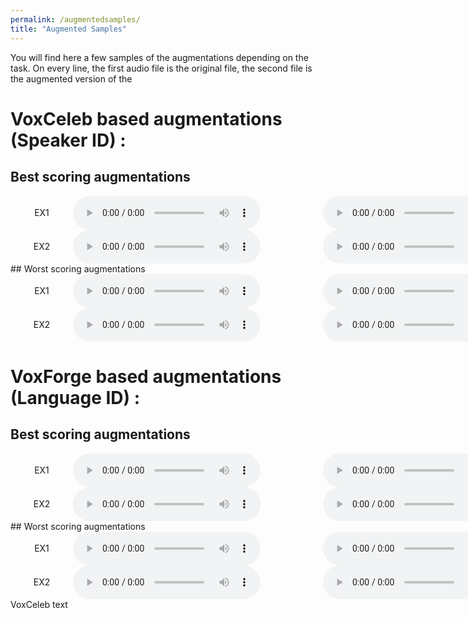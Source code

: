 ```yaml
---
permalink: /augmentedsamples/
title: "Augmented Samples"
---
```


You will find here a few samples of the augmentations depending on the task. On every line, the first audio file is the original file, the second file is the augmented version of the 


# VoxCeleb based augmentations (Speaker ID) : 

## Best scoring augmentations

<html>
<style type="text/css"> .grid-container { display: grid; grid-template-columns: 100px auto 100px auto; } .grid-item { display: flex; align-items: center; justify-content: center; }</style>
<div class="grid-container"><div class="grid-item"> EX1</div><div class="grid-item"> <audio controls=""> <source src="../audio/id10227_2P3pquebk9k_000020.wav" type="audio/wav"> Your browser does not support the audio element. </audio></div><div class="grid-item"></div><div class="grid-item"><audio controls=""> <source src="../audio/id10227_2P3pquebk9k_000020.wav" type="audio/wav" />
 </audio></div></div>
</html>

<html>
<style type="text/css"> .grid-container { display: grid; grid-template-columns: 100px auto 100px auto; } .grid-item { display: flex; align-items: center; justify-content: center; }</style>
<div class="grid-container"><div class="grid-item"> EX2</div><div class="grid-item"> <audio controls=""> <source src="../audio/id10227_2P3pquebk9k_000020.wav" type="audio/wav"> Your browser does not support the audio element. </audio></div><div class="grid-item"></div><div class="grid-item"><audio controls=""> <source src="../audio/id10227_2P3pquebk9k_000020.wav" type="audio/wav" />
 </audio></div></div>
</html>
## Worst scoring augmentations
<html>
<style type="text/css"> .grid-container { display: grid; grid-template-columns: 100px auto 100px auto; } .grid-item { display: flex; align-items: center; justify-content: center; }</style>
<div class="grid-container"><div class="grid-item"> EX1</div><div class="grid-item"> <audio controls=""> <source src="../audio/id10227_2P3pquebk9k_000020.wav" type="audio/wav"> Your browser does not support the audio element. </audio></div><div class="grid-item"></div><div class="grid-item"><audio controls=""> <source src="../audio/id10227_2P3pquebk9k_000020.wav" type="audio/wav" />
 </audio></div></div>
</html>

<html>
<style type="text/css"> .grid-container { display: grid; grid-template-columns: 100px auto 100px auto; } .grid-item { display: flex; align-items: center; justify-content: center; }</style>
<div class="grid-container"><div class="grid-item"> EX2</div><div class="grid-item"> <audio controls=""> <source src="../audio/id10227_2P3pquebk9k_000020.wav" type="audio/wav"> Your browser does not support the audio element. </audio></div><div class="grid-item"></div><div class="grid-item"><audio controls=""> <source src="../audio/id10227_2P3pquebk9k_000020.wav" type="audio/wav" />
 </audio></div></div>
</html>

# VoxForge based augmentations (Language ID) :
## Best scoring augmentations
<html>
<style type="text/css"> .grid-container { display: grid; grid-template-columns: 100px auto 100px auto; } .grid-item { display: flex; align-items: center; justify-content: center; }</style>
<div class="grid-container"><div class="grid-item"> EX1</div><div class="grid-item"> <audio controls=""> <source src="../audio/id10227_2P3pquebk9k_000020.wav" type="audio/wav"> Your browser does not support the audio element. </audio></div><div class="grid-item"></div><div class="grid-item"><audio controls=""> <source src="../audio/id10227_2P3pquebk9k_000020.wav" type="audio/wav" />
 </audio></div></div>
</html>

<html>
<style type="text/css"> .grid-container { display: grid; grid-template-columns: 100px auto 100px auto; } .grid-item { display: flex; align-items: center; justify-content: center; }</style>
<div class="grid-container"><div class="grid-item"> EX2</div><div class="grid-item"> <audio controls=""> <source src="../audio/id10227_2P3pquebk9k_000020.wav" type="audio/wav"> Your browser does not support the audio element. </audio></div><div class="grid-item"></div><div class="grid-item"><audio controls=""> <source src="../audio/id10227_2P3pquebk9k_000020.wav" type="audio/wav" />
 </audio></div></div>
</html>
## Worst scoring augmentations
<html>
<style type="text/css"> .grid-container { display: grid; grid-template-columns: 100px auto 100px auto; } .grid-item { display: flex; align-items: center; justify-content: center; }</style>
<div class="grid-container"><div class="grid-item"> EX1</div><div class="grid-item"> <audio controls=""> <source src="../audio/id10227_2P3pquebk9k_000020.wav" type="audio/wav"> Your browser does not support the audio element. </audio></div><div class="grid-item"></div><div class="grid-item"><audio controls=""> <source src="../audio/id10227_2P3pquebk9k_000020.wav" type="audio/wav" />
 </audio></div></div>
</html>

<html>
<style type="text/css"> .grid-container { display: grid; grid-template-columns: 100px auto 100px auto; } .grid-item { display: flex; align-items: center; justify-content: center; }</style>
<div class="grid-container"><div class="grid-item"> EX2</div><div class="grid-item"> <audio controls=""> <source src="../audio/id10227_2P3pquebk9k_000020.wav" type="audio/wav"> Your browser does not support the audio element. </audio></div><div class="grid-item"></div><div class="grid-item"><audio controls=""> <source src="../audio/id10227_2P3pquebk9k_000020.wav" type="audio/wav" />
 </audio></div></div>
</html>
VoxCeleb
text
